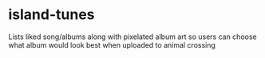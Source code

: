 # island-tunes
Lists liked song/albums along with pixelated album art so users can choose what album would look best when uploaded to animal crossing
